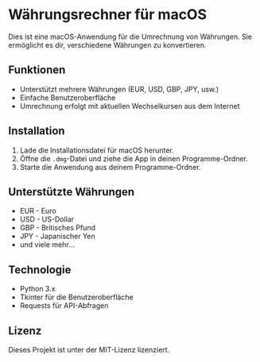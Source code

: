 # Währungsrechner für macOS

Dies ist eine macOS-Anwendung für die Umrechnung von Währungen. Sie ermöglicht es dir, verschiedene Währungen zu konvertieren.

## Funktionen
- Unterstützt mehrere Währungen (EUR, USD, GBP, JPY, usw.)
- Einfache Benutzeroberfläche
- Umrechnung erfolgt mit aktuellen Wechselkursen aus dem Internet

## Installation
1. Lade die Installationsdatei für macOS herunter.
2. Öffne die `.dmg`-Datei und ziehe die App in deinen Programme-Ordner.
3. Starte die Anwendung aus deinem Programme-Ordner.

## Unterstützte Währungen
- EUR - Euro
- USD - US-Dollar
- GBP - Britisches Pfund
- JPY - Japanischer Yen
- und viele mehr...

## Technologie
- Python 3.x
- Tkinter für die Benutzeroberfläche
- Requests für API-Abfragen

## Lizenz
Dieses Projekt ist unter der MIT-Lizenz lizenziert.
